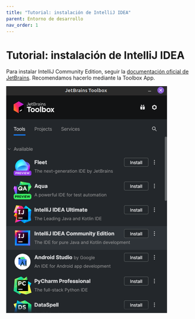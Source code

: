 ```yaml
---
title: "Tutorial: instalación de IntelliJ IDEA"
parent: Entorno de desarrollo
nav_order: 1
---
```


# Tutorial: instalación de IntelliJ IDEA

Para instalar IntelliJ Community Edition, seguir la [documentación oficial de
JetBrains](https://www.jetbrains.com/help/idea/installation-guide.html).
Recomendamos hacerlo mediante la Toolbox App.

![](./toolbox.png)
